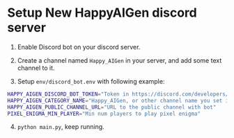 # Setup New HappyAIGen discord server

1. Enable Discord bot on your discord server.

2. Create a channel named `Happy_AIGen` in your server, and add some text channel to it.

3. Setup `env/discord_bot.env` with following example:

```bash
HAPPY_AIGEN_DISCORD_BOT_TOKEN="Token in https://discord.com/developers/applications/$BOT_ID/bot"
HAPPY_AIGEN_CATEGORY_NAME="Happy_AIGen, or other channel name you set in step2"
HAPPY_AIGEN_PUBLIC_CHANNEL_URL="URL to the public channel with bot"
PIXEL_ENIGMA_MIN_PLAYER="Min num players to play pixel enigma"
```

4. `python main.py`, keep running.

